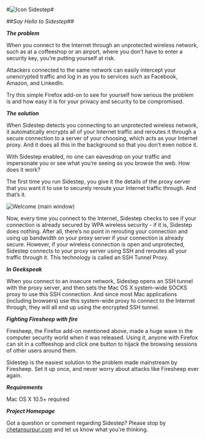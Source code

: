 #![Icon](https://github.com/usernumber9/sidestep/raw/master/media/icons/Sidestep-Main-Logo-48x48.png "Icon") Sidestep#

##_Say Hello to Sidestep_##

***The problem***

When you connect to the Internet through an unprotected wireless network, such as at a coffeeshop or an airport, where you don’t have to enter a security key, you’re putting yourself at risk.

Attackers connected to the same network can easily intercept your unencrypted traffic and log in as you to services such as Facebook, Amazon, and LinkedIn.

Try this simple Firefox add-on to see for yourself how serious the problem is and how easy it is for your privacy and security to be compromised.

***The solution***

When Sidestep detects you connecting to an unprotected wireless network, it automatically encrypts all of your Internet traffic and reroutes it through a secure connection to a server of your choosing, which acts as your Internet proxy. And it does all this in the background so that you don’t even notice it.

With Sidestep enabled, no one can eavesdrop on your traffic and impersonate you or see what you’re seeing as you browse the web.
How does it work?

The first time you run Sidestep, you give it the details of the proxy server that you want it to use to securely reroute your Internet traffic through. And that’s it.

![Welcome (main window)](https://github.com/usernumber9/sidestep/raw/master/media/screenshots/Welcome.png "Welcome")

Now, every time you connect to the Internet, Sidestep checks to see if your connection is already secured by WPA wireless security - if it is, Sidestep does nothing. After all, there’s no point in rerouting your connection and using up bandwidth on your proxy server if your connection is already secure. However, if your wireless connection is open and unprotected, Sidestep connects to your proxy server using SSH and reroutes all your traffic through it. This technology is called an SSH Tunnel Proxy.

***In Geekspeak***

When you connect to an insecure network, Sidestep opens an SSH tunnel with the proxy server, and then sets the Mac OS X system-wide SOCKS proxy to use this SSH connection. And since most Mac applications (including browsers) use this system-wide proxy to connect to the Internet through, they will all end up using the encrypted SSH tunnel.

***Fighting Firesheep with fire***

Firesheep, the Firefox add-on mentioned above, made a huge wave in the computer security world when it was released. Using it, anyone with Firefox can sit in a coffeeshop and click one button to hijack the browsing sessions of other users around them.

Sidestep is the easiest solution to the problem made mainstream by Firesheep. Set it up once, and never worry about attacks like Firesheep ever again.

***Requirements***

Mac OS X 10.5+ required

***Project Homepage***

Got a question or comment regarding Sidestep?  Please stop by [chetansurpur.com](http://chetansurpur.com/projects/sidestep/) and let us know what you're thinking.
